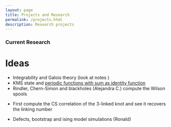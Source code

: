 ```yaml
---
layout: page
title: Projects and Research
permalink: /projects.html
description: Research projects
---
```

### Current Research
# Ideas
- Integrability and Galois theory (look at notes )
- KMS state and [periodic functions with sum as identity function](https://susam.github.io/blob/lab/math/puzzles/periodic-functions-sum-identity.pdf)
- Rindler, Chern-Simon and blackholes (Alejandra C.) compute the Wilson spools
+ First compute the CS correlation of the 3-linked knot and see it recovers the linking number
- Defects, bootstrap and ising model simulations (Ronald)
